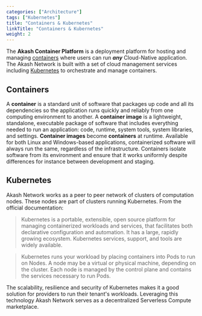 ```yaml
---
categories: ["Architecture"]
tags: ["Kubernetes"]
title: "Containers & Kubernetes"
linkTitle: "Containers & Kubernetes"
weight: 2
---
```


The **Akash Container Platform** is a deployment platform for hosting and managing [containers](##Containers) where users can run _**any**_ Cloud-Native application.
The Akash Network is built with a set of cloud management services including [Kubernetes](https://kubernetes.io) to orchestrate and manage containers.

## Containers

A **container** is a standard unit of software that packages up code and all its dependencies so the application runs quickly and reliably from one computing environment to another.
A **container image** is a lightweight, standalone, executable package of software that includes everything needed to run an application: code, runtime, system tools, system libraries, and settings.
**Container images** become **containers** at runtime. Available for both Linux and Windows-based applications, containerized software will always run the same, regardless of the infrastructure.
Containers isolate software from its environment and ensure that it works uniformly despite differences for instance between development and staging.

## Kubernetes

Akash Network works as a peer to peer network of clusters of computation nodes.
These nodes are part of clusters running Kubernetes.
From the official documentation:
> Kubernetes is a portable, extensible, open source platform for managing containerized workloads and services, that facilitates both declarative configuration and automation.
> It has a large, rapidly growing ecosystem.
> Kubernetes services, support, and tools are widely available.

> Kubernetes runs your workload by placing containers into Pods to run on Nodes.
> A node may be a virtual or physical machine, depending on the cluster.
> Each node is managed by the control plane and contains the services necessary to run Pods.

The scalability, resilience and security of Kubernetes makes it a good solution for providers to run their tenant's workloads.
Leveraging this technology Akash Network serves as a decentralized Serverless Compute marketplace.
